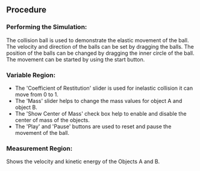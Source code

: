 ## Procedure

### Performing the Simulation:
 
The collision ball is used to demonstrate the elastic movement of the ball. The velocity and direction of the balls can be set by dragging the balls. The position of the balls can be changed by dragging the inner circle of the ball. The movement can be started by using the start button.

 

### Variable Region:
- The 'Coefficient of Restitution' slider is used for inelastic collision it can move from 0 to 1.
- The 'Mass' slider helps to change the mass values for object A and object B.
- The 'Show Center of Mass' check box help to enable and disable the center of mass of the objects.
- The 'Play' and 'Pause' buttons are used to reset and pause the movement of the ball.
 

### Measurement Region:

Shows the velocity and kinetic energy of the Objects A and B.

